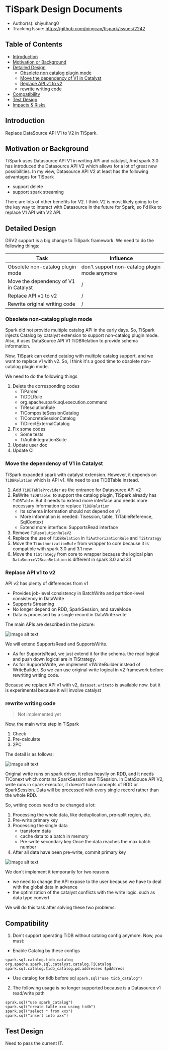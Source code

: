# TiSpark Design Documents

- Author(s): shiyuhang0
- Tracking Issue: https://github.com/pingcap/tispark/issues/2242

## Table of Contents

* [Introduction](#introduction)
* [Motivation or Background](#motivation-or-background)
* [Detailed Design](#detailed-design)
    * [Obsolete non catalog plugin mode](#obsolete-non-catalog-plugin-mode)
    * [Move the dependency of V1 in Catalyst](#move-the-dependency-of-v1-in-catalyst)
    * [Replace API v1 to v2](#replace-api-v1-to-v2)
    * [rewrite writing code](#rewrite-writing-code)
* [Compatibility](#compatibility)
* [Test Design](#test-design)
* [Impacts & Risks](#impacts--risks)

## Introduction

Replace DataSource API V1 to V2 in TiSpark.

## Motivation or Background

TiSpark uses Datasource API V1 in writing API and catalyst, And spark 3.0 has introduced the Datasource API V2 which allows for a lot of great new possibilities. In my view, Datasource API V2 at least has the following advantages for TiSpark
- support delete
- support spark streaming

There are lots of other benefits for V2. I think V2 is most likely going to be the key way to interact with Datasource in the future for Spark, so I'd like to replace V1 API with V2 API.

## Detailed Design

DSV2 support is a big change to TiSpark framework. We need to do the following things:

| Task                                  | Influence                                     |
|---------------------------------------|-----------------------------------------------|
| Obsolete non-catalog plugin mode      | don't support non-catalog plugin mode anymore |
| Move the dependency of V1 in Catalyst | /                                             |
| Replace API v1 to v2                  | /                                             | 
| Rewrite original writing code         | /                                             |

### Obsolete non-catalog plugin mode
Spark did not provide multiple catalog API in the early days. So, TiSpark injects Catalog by catalyst extension to support non-catalog plugin mode. Also, it uses DataSource API V1 TiDBRelation to provide schema information.

Now, TiSpark can extend catalog with multiple catalog support, and we want to replace v1 with v2. So, I think it's a good time to obsolete non-catalog plugin mode.

We need to do the following things
1. Delete the corresponding codes
    - TiParser
    - TiDDLRule
    - org.apache.spark.sql.execution.command
    - TiResolutionRule
    - TiCompositeSessionCatalog
    - TiConcreteSessionCatalog
    - TiDirectExternalCatalog
2. Fix some codes
    - Some tests
    - TiAuthIntegrationSuite
3. Update user doc
4. Update CI

### Move the dependency of V1 in Catalyst
TiSpark expanded spark with catalyst extension. However, it depends on `TiDBRelation` which is API v1. We need to use TiDBTable instead.

1. Add `TiDBTableProvider` as the entrance for Datasource API v2
2. ReWrite `TiDBTable`: to support the catalog plugin, TiSpark already has `TiDBTable`. But it needs to extend more interface and needs more necessary information to replace `TiDBRelation`
   - Its schema information should not depend on v1
   - More information is needed: Tisession, table, TiTableReference, SqlContext
   - Extend more interface: SupportsRead interface
3. Remove `TiResolutionRuleV2`
4. Replace the use of `TiDBRelation` in `TiAuthorizationRule` and `TiStrategy`
5. Move the `TiAuthorizationRule` from wrapper to core because it is compatible with spark 3.0 and 3.1 now
6. Move the  `TiStrategy` from core to wrapper because the logical plan `DataSourceV2ScanRelation` is different in spark 3.0 and 3.1

      
### Replace API v1 to v2
API v2 has plenty of differences from v1
- Provides job-level consistency in BatchWrite and partition-level consistency in DataWrite
- Supports Streaming
- No longer depend on RDD, SparkSession, and saveMode
- Data is processed by a single record in DataWrite.write

The main APIs are described in the picture:

![image alt text](imgs/dsv2.png)

We will extend SupportsRead and SupportsWrite.
- As for SupportsRead, we just extend it for the schema. the read logical and push down logical are in TiStrategy.
- As for SupportsWrite, we implement v1WriteBuilder instead of WriteBuilder. So we can use original write logical in v2 framework before rewriting writing code.

Because we replace API v1 with v2, `dataset.writeto` is available now. but it is experimental because it will involve catalyst

### rewrite writing code
> Not implemented yet

Now, the main write step in TiSpark 
1. Check
2. Pre-calculate
3. 2PC

The detail is as follows:

![image alt text](imgs/write.png)


Original write runs on spark driver, it relies heavily on RDD, and it needs TiConext which contains SparkSession and TiSession. 
In DataSouce API V2, write runs in spark executor, it doesn't have concepts of RDD or SparkSession. Data will be processed with every single record rather than the whole RDD.

So, writing codes need to be changed a lot:
1. Processing the whole data, like deduplication, pre-split region, etc.
2. Pre-write primary key
3. Processing the single data
   - transform data
   - cache data to a batch in memory
   - Pre-write secondary key Once the data reaches the max batch number
4. After all data have been pre-write, commit primary key

![image alt text](imgs/new_write.png)

We don't implement it temporarily for two reasons
- we need to change the API expose to the user because we have to deal with the global data in advance
- the optimization of the catalyst conflicts with the write logic. such as data type convert

We will do this task after solving these two problems.

## Compatibility

1. Don't support operating TiDB without catalog config anymore. Now, you must:
- Enable Catalog by these configs
```
spark.sql.catalog.tidb_catalog org.apache.spark.sql.catalyst.catalog.TiCatalog
spark.sql.catalog.tidb_catalog.pd.addresses $pdAdress
```
- Use catalog for tidb before sql `spark.sql("use tidb_catalog")`

2. The following usage is no longer supported because is a Datasource v1 read/write path
```
sprak.sql("use spark_catalog")  
spark.sql("create table xxx using tidb")
spark.sql("select * from xxx") 
spark.sql("insert into xxx")  
```

## Test Design

Need to pass the current IT.



